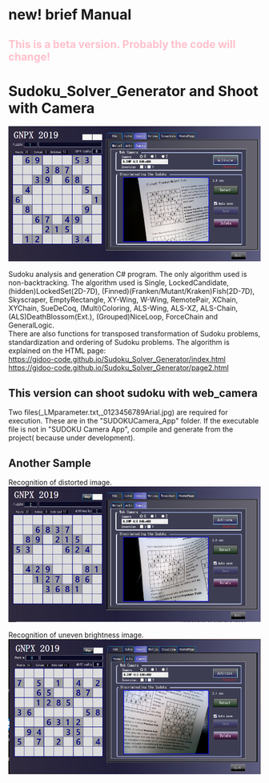 # new! brief Manual
## <span style="color: pink; ">This is a beta version. Probably the code will change!</span>
# Sudoku_Solver_Generator and Shoot with Camera
![GNPX](/images/Sudoku_Camera00.png)

 Sudoku analysis and generation C# program.
 The only algorithm used is non-backtracking.
 The algorithm used is
   Single, LockedCandidate, (hidden)LockedSet(2D-7D),
   (Finned)(Franken/Mutant/Kraken)Fish(2D-7D),
   Skyscraper, EmptyRectangle, XY-Wing, W-Wing, RemotePair, XChain, XYChain,
   SueDeCoq, (Multi)Coloring,
   ALS-Wing, ALS-XZ, ALS-Chain,
   (ALS)DeathBlossom(Ext.), (Grouped)NiceLoop, ForceChain and 
   GeneralLogic.<br>
There are also functions for transposed transformation of Sudoku problems, standardization and ordering of Sudoku problems.
The algorithm is explained on the HTML page:<br>
  https://gidoo-code.github.io/Sudoku_Solver_Generator/index.html<br>
  https://gidoo-code.github.io/Sudoku_Solver_Generator/page2.html

## This version can shoot sudoku with web_camera
Two files(_LMparameter.txt,_0123456789Arial.jpg) are required for execution. These are in the "SUDOKUCamera_App" folder. 
If the executable file is not in "SUDOKU Camera App", compile and generate from the project(
because under development).


## Another Sample
Recognition of distorted image.
![GNPX](/images/Sudoku_Camera01.png)  

Recognition of  uneven brightness image.
![GNPX](/images/Sudoku_Camera02.png)
